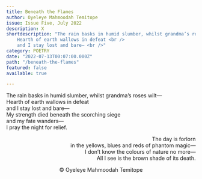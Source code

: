 ```yaml
---
title: Beneath the Flames
author: Oyeleye Mahmoodah Temitope
issue: Issue Five, July 2022
description: X
shortdescription: "The rain basks in humid slumber, whilst grandma’s roses wilt— <br />
    Hearth of earth wallows in defeat <br />
    and I stay lost and bare⁠— <br />"
category: POETRY
date: "2022-07-13T00:07:00.000Z"
path: "/beneath-the-flames"
featured: false
available: true

---
```


<p style="text-align: left;">The rain basks in humid slumber, whilst grandma’s roses wilt— <br />
Hearth of earth wallows in defeat <br />
and I stay lost and bare⁠— <br />
My strength died beneath the scorching siege <br /> 
and my fate wanders⁠— <br />
I pray the night for relief. <br /></p>
<p style="text-align: right;">The day is forlorn <br /> 
in the yellows, blues and reds of phantom magic⁠— <br />
I don’t know the colours of nature no more— <br />
All I see is the brown shade of its death.</p>


<p style="text-align: center;">© Oyeleye Mahmoodah Temitope</p>